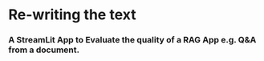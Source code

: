 # Re-writing the text
### A StreamLit App to Evaluate the quality of a RAG App e.g. Q&A from a document.
